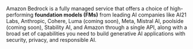 Amazon Bedrock is a fully managed service that offers a choice of high-performing **foundation models (FMs)** from leading AI companies like AI21 Labs, Anthropic, Cohere, Luma (coming soon), Meta, Mistral AI, poolside (coming soon), Stability AI, and Amazon through a single API, along with a broad set of capabilities you need to build generative AI applications with security, privacy, and responsible AI.
